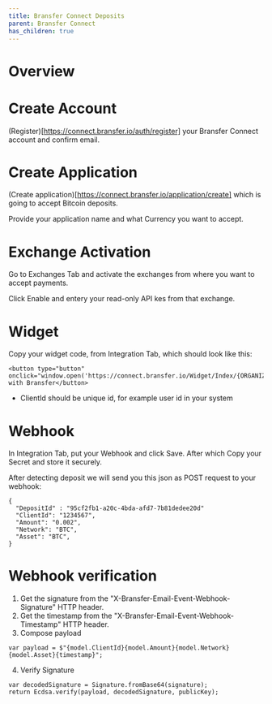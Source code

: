 ```yaml
---
title: Bransfer Connect Deposits
parent: Bransfer Connect
has_children: true
---
```


# Overview

# Create Account

(Register)[https://connect.bransfer.io/auth/register] your Bransfer Connect account and confirm email.

# Create Application

(Create application)[https://connect.bransfer.io/application/create] which is going to accept Bitcoin deposits.
 
Provide your application name and what Currency you want to accept.

# Exchange Activation

Go to Exchanges Tab and activate the exchanges from where you want to accept payments.

Click Enable and entery your read-only API kes from that exchange.


# Widget

Copy your widget code, from Integration Tab, which should look like this:

```
<button type="button" onclick="window.open('https://connect.bransfer.io/Widget/Index/{ORGANIZATIONID}}/CLIENTID/','popUpWindow','height=650,width=400');">Deposit with Bransfer</button>
```

* ClientId should be unique id, for example user id in your system


# Webhook

In Integration Tab, put your Webhook and click Save. After which Copy your Secret and store it securely.

After detecting deposit we will send you this json as POST request to your webhook:

```
{
  "DepositId" : "95cf2fb1-a20c-4bda-afd7-7b81dedee20d"
  "ClientId": "1234567",
  "Amount": "0.002",
  "Network": "BTC",
  "Asset": "BTC",
}

```

# Webhook verification

1. Get the signature from the "X-Bransfer-Email-Event-Webhook-Signature" HTTP header.
2. Get the timestamp from the "X-Bransfer-Email-Event-Webhook-Timestamp" HTTP header.
3. Compose payload
```
var payload = $"{model.ClientId}{model.Amount}{model.Network}{model.Asset}{timestamp}";
```
4. Verify Signature
```
var decodedSignature = Signature.fromBase64(signature);
return Ecdsa.verify(payload, decodedSignature, publicKey);
```